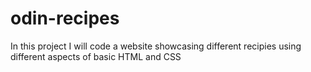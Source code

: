 # odin-recipes

In this project I will code a website showcasing different recipies using different aspects of basic HTML and CSS
